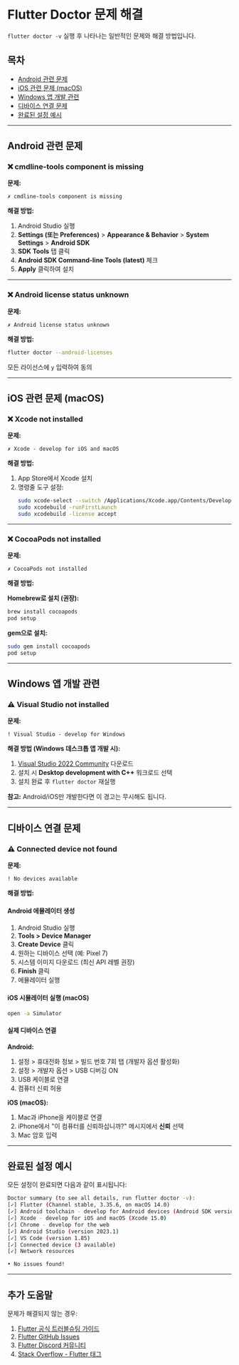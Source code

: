 # Flutter Doctor 문제 해결

`flutter doctor -v` 실행 후 나타나는 일반적인 문제와 해결 방법입니다.

## 목차

- [Android 관련 문제](#android-관련-문제)
- [iOS 관련 문제 (macOS)](#ios-관련-문제-macos)
- [Windows 앱 개발 관련](#windows-앱-개발-관련)
- [디바이스 연결 문제](#디바이스-연결-문제)
- [완료된 설정 예시](#완료된-설정-예시)

---

## Android 관련 문제

### ❌ cmdline-tools component is missing

**문제:**

```
✗ cmdline-tools component is missing
```

**해결 방법:**

1. Android Studio 실행
2. **Settings (또는 Preferences)** > **Appearance & Behavior** > **System Settings** > **Android SDK**
3. **SDK Tools** 탭 클릭
4. **Android SDK Command-line Tools (latest)** 체크
5. **Apply** 클릭하여 설치

---

### ❌ Android license status unknown

**문제:**

```
✗ Android license status unknown
```

**해결 방법:**

```bash
flutter doctor --android-licenses
```

모든 라이선스에 `y` 입력하여 동의

---

## iOS 관련 문제 (macOS)

### ❌ Xcode not installed

**문제:**

```
✗ Xcode - develop for iOS and macOS
```

**해결 방법:**

1. App Store에서 Xcode 설치
2. 명령줄 도구 설정:
   ```bash
   sudo xcode-select --switch /Applications/Xcode.app/Contents/Developer
   sudo xcodebuild -runFirstLaunch
   sudo xcodebuild -license accept
   ```

---

### ❌ CocoaPods not installed

**문제:**

```
✗ CocoaPods not installed
```

**해결 방법:**

**Homebrew로 설치 (권장):**

```bash
brew install cocoapods
pod setup
```

**gem으로 설치:**

```bash
sudo gem install cocoapods
pod setup
```

---

## Windows 앱 개발 관련

### ⚠️ Visual Studio not installed

**문제:**

```
! Visual Studio - develop for Windows
```

**해결 방법 (Windows 데스크톱 앱 개발 시):**

1. [Visual Studio 2022 Community](https://visualstudio.microsoft.com/downloads/) 다운로드
2. 설치 시 **Desktop development with C++** 워크로드 선택
3. 설치 완료 후 `flutter doctor` 재실행

**참고:** Android/iOS만 개발한다면 이 경고는 무시해도 됩니다.

---

## 디바이스 연결 문제

### ⚠️ Connected device not found

**문제:**

```
! No devices available
```

**해결 방법:**

#### Android 에뮬레이터 생성

1. Android Studio 실행
2. **Tools > Device Manager**
3. **Create Device** 클릭
4. 원하는 디바이스 선택 (예: Pixel 7)
5. 시스템 이미지 다운로드 (최신 API 레벨 권장)
6. **Finish** 클릭
7. 에뮬레이터 실행

#### iOS 시뮬레이터 실행 (macOS)

```bash
open -a Simulator
```

#### 실제 디바이스 연결

**Android:**

1. 설정 > 휴대전화 정보 > 빌드 번호 7회 탭 (개발자 옵션 활성화)
2. 설정 > 개발자 옵션 > USB 디버깅 ON
3. USB 케이블로 연결
4. 컴퓨터 신뢰 허용

**iOS (macOS):**

1. Mac과 iPhone을 케이블로 연결
2. iPhone에서 "이 컴퓨터를 신뢰하십니까?" 메시지에서 **신뢰** 선택
3. Mac 암호 입력

---

## 완료된 설정 예시

모든 설정이 완료되면 다음과 같이 표시됩니다:

```bash
Doctor summary (to see all details, run flutter doctor -v):
[✓] Flutter (Channel stable, 3.35.6, on macOS 14.0)
[✓] Android toolchain - develop for Android devices (Android SDK version 34.0.0)
[✓] Xcode - develop for iOS and macOS (Xcode 15.0)
[✓] Chrome - develop for the web
[✓] Android Studio (version 2023.1)
[✓] VS Code (version 1.85)
[✓] Connected device (3 available)
[✓] Network resources

• No issues found!
```

---

## 추가 도움말

문제가 해결되지 않는 경우:

1. [Flutter 공식 트러블슈팅 가이드](https://docs.flutter.dev/get-started/install)
2. [Flutter GitHub Issues](https://github.com/flutter/flutter/issues)
3. [Flutter Discord 커뮤니티](https://discord.gg/flutter)
4. [Stack Overflow - Flutter 태그](https://stackoverflow.com/questions/tagged/flutter)
